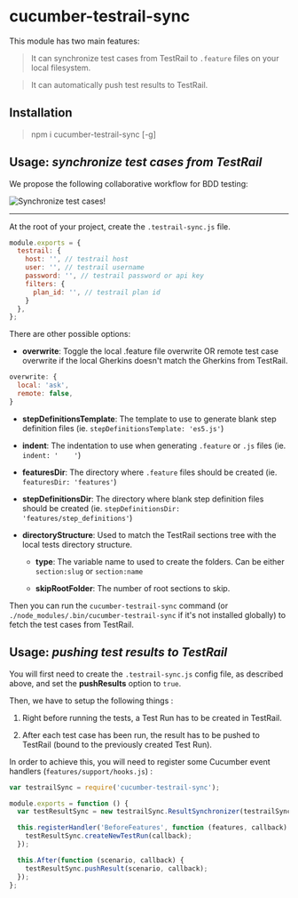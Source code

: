 # cucumber-testrail-sync

This module has two main features:

> It can synchronize test cases from TestRail to `.feature` files on your local filesystem.

> It can automatically push test results to TestRail.

## Installation

> npm i cucumber-testrail-sync [-g]

## Usage: *synchronize test cases from TestRail*

We propose the following collaborative workflow for BDD testing:

![Synchronize test cases!](https://github.com/Groupe-Atallah/node-cucumber-testrail-sync/raw/master/images/sync-scenarios.png)

------------

At the root of your project, create the `.testrail-sync.js` file.

```js
module.exports = {
  testrail: {
    host: '', // testrail host
    user: '', // testrail username
    password: '', // testrail password or api key
    filters: {
      plan_id: '', // testrail plan id
    }
  },
};
```

There are other possible options:

  * __overwrite__: Toggle the local .feature file overwrite OR remote test case overwrite if the local Gherkins doesn't match the Gherkins from TestRail.

  ```js
  overwrite: {
    local: 'ask',
    remote: false,
  }
  ```

  * __stepDefinitionsTemplate__:  The template to use to generate blank step definition files (ie. `stepDefinitionsTemplate: 'es5.js'`)

  * __indent__: The indentation to use when generating `.feature` or `.js` files (ie. `indent: '    '`)

  * __featuresDir__: The directory where `.feature` files should be created (ie. `featuresDir: 'features'`)

  * __stepDefinitionsDir__: The directory where blank step definition files should be created  (ie. `stepDefinitionsDir: 'features/step_definitions'`)

  * __directoryStructure__: Used to match the TestRail sections tree with the local tests directory structure.

    * __type__: The variable name to used to create the folders. Can be either `section:slug` or `section:name`

    * __skipRootFolder__: The number of root sections to skip.

Then you can run the `cucumber-testrail-sync` command (or `./node_modules/.bin/cucumber-testrail-sync` if it's not installed globally) to fetch the test cases from TestRail.

## Usage: *pushing test results to TestRail*

You will first need to create the `.testrail-sync.js` config file, as described above, and set the **pushResults** option to `true`.

Then, we have to setup the following things :

1. Right before running the tests, a Test Run has to be created in TestRail.

2. After each test case has been run, the result has to be pushed to TestRail (bound to the previously created Test Run).

In order to achieve this, you will need to register some Cucumber event handlers (`features/support/hooks.js`) :

```js
var testrailSync = require('cucumber-testrail-sync');

module.exports = function () {
  var testResultSync = new testrailSync.ResultSynchronizer(testrailSync.readConfig());

  this.registerHandler('BeforeFeatures', function (features, callback) {
    testResultSync.createNewTestRun(callback);
  });

  this.After(function (scenario, callback) {
    testResultSync.pushResult(scenario, callback);
  });
};
```
